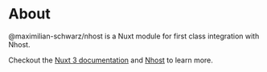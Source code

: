 # About

@maximilian-schwarz/nhost is a Nuxt module for first class integration with Nhost.

Checkout the [Nuxt 3 documentation](https://nuxt.com/docs/getting-started/introduction) and [Nhost](https://docs.nhost.io/reference/javascript) to learn more.
